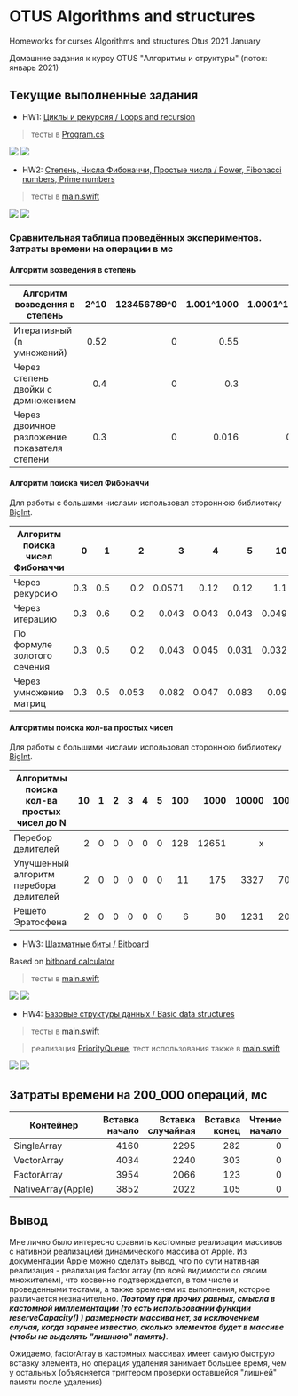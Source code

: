 # OTUS Algorithms and structures
Homeworks for curses Algorithms and structures Otus 2021 January

Домашние задания к курсу OTUS "Алгоритмы и структуры" (поток: январь 2021)

## Текущие выполненные задания

- HW1: [Циклы и рекурсия / Loops and recursion](https://github.com/c-villain/OTUS_algo/tree/main/HW1) 
> тесты в [Program.cs](https://github.com/c-villain/OTUS_algo/blob/main/HW1/OTUS_algo/HW1/Program.cs)
<p align="left">
    <img src="https://img.shields.io/badge/language-C%23-blue" /> 
    <img src="https://img.shields.io/badge/IDE-Visual%20Studio-blue" /> 
</p>

- HW2: [Степень, Числа Фибоначчи, Простые числа / Power, Fibonacci numbers, Prime numbers](https://github.com/c-villain/OTUS_algo/tree/main/HW2) 
> тесты в [main.swift](https://github.com/c-villain/OTUS_algo/blob/main/HW2/Otus_algo/main.swift)
<p align="left">
    <img src="https://img.shields.io/badge/language-Swift%205.0-blue" /> 
    <img src="https://img.shields.io/badge/IDE-Xcode-blue" /> 
</p>

### Cравнительная таблица проведённых экспериментов. Затраты времени на операции в мс

#### Алгоритм возведения в степень
Алгоритм возведения в степень|2^10|123456789^0|1.001^1000|1.0001^10000|1.00001^100000|1.000001^1000000|1.0000001^10000000|1.00000001^100000000|1.000000001^1000000000|1.0000000001^10000000000
---|---:|---:|---:|---:|---:|---:|---:|---:|---:|---:
Итеративный (n умножений)                      |0.52|0|0.55|5.66|52.6|615.2|5063|44605|x|x
Через степень двойки с домножением             |0.4|0|0.3|0.9|16|209.8|751.8|14240|x|x
Через двоичное разложение показателя степени   |0.3|0|0.016|0.013|0.015|0.015|0.018|0.015|0.019|0.022

#### Алгоритм поиска чисел Фибоначчи

Для работы с большими числами использовал стороннюю библиотеку [BigInt](https://github.com/attaswift/BigInt).

Алгоритм поиска чисел Фибоначчи|0|1|2|3|4|5|10|100|1000|10000|100000|1000000|10000000
---|---:|---:|---:|---:|---:|---:|---:|---:|---:|---:|---:|---:|---:
Через рекурсию             |0.3|0.5|0.2|0.0571|0.12|0.12|1.1|x|x|x|x|x|x
Через итерацию             |0.3|0.6|0.2|0.043|0.043|0.043|0.049|0.1|3|169|15417|x|x
По формуле золотого сечения|0.3|0.5|0.2|0.043|0.045|0.031|0.032|0.042|0.4|error in submodule [BigInt](https://github.com/attaswift/BigInt)|x|x|x
Через умножение матриц     |0.3|0.5|0.053|0.082|0.047|0.083|0.09|0.1|1|30|3289|x|x

#### Алгоритмы поиска кол-ва простых чисел

Для работы с большими числами использовал стороннюю библиотеку [BigInt](https://github.com/attaswift/BigInt).

Алгоритмы поиска кол-ва простых чисел до N|10|1|2|3|4|5|100|1000|10000|100000
---|---:|---:|---:|---:|---:|---:|---:|---:|---:|---:
Перебор делителей                            |2|0|0|0|0|0|128|12651|x|x
Улучшенный алгоритм перебора делителей       |2|0|0|0|0|0|11|175|3327|70326
Решето Эратосфена                            |2|0|0|0|0|0|6|80|1231|20938


- HW3: [Шахматные биты / Bitboard](https://github.com/c-villain/OTUS_algo/tree/main/HW3) 

Based on [bitboard calculator](https://gekomad.github.io/Cinnamon/BitboardCalculator/)

> тесты в [main.swift](https://github.com/c-villain/OTUS_algo/blob/main/HW3/Otus_algo/main.swift)
<p align="left">
    <img src="https://img.shields.io/badge/language-Swift%205.0-blue" /> 
    <img src="https://img.shields.io/badge/IDE-Xcode-blue" /> 
</p>

- HW4: [Базовые структуры данных / Basic data structures](https://github.com/c-villain/OTUS_algo/tree/main/HW4) 
> тесты в [main.swift](https://github.com/c-villain/OTUS_algo/blob/main/HW4/Otus_algo/main.swift)

> реализация [PriorityQueue](https://github.com/c-villain/OTUS_algo/blob/main/HW4/Otus_algo/HW4/PriorityQueue/PriorityQueue.swift), тест использования также в [main.swift](https://github.com/c-villain/OTUS_algo/blob/main/HW4/Otus_algo/main.swift)
<p align="left">
    <img src="https://img.shields.io/badge/language-Swift%205.0-blue" /> 
    <img src="https://img.shields.io/badge/IDE-Xcode-blue" /> 
</p>

## Затраты времени на 200_000 операций, мс

Контейнер|Вставка начало|Вставка случайная|Вставка конец|Чтение начало|Чтение случайное|Чтение конец|Удаление начало|Удаление случайное|Удаление конец 
---|---:|---:|---:|---:|---:|---:|---:|---:|---:
SingleArray       |4160|2295|282|0|0|0|3734|2085|124
VectorArray       |4034|2240|303|0|0|0|3793|2021|137
FactorArray       |3954|2066|123|0|0|0|3834|2081|133
NativeArray(Apple)|3852|2022|105|0|0|0|3790|1999|117

## Вывод 
Мне лично было интересно сравнить кастомные реализации массивов с нативной реализацией динамического массива от Apple. Из документации Apple можно сделать вывод, что по сути нативная реализация - реализация factor array (по всей видимости со своим множителем), что косвенно подтверждается, в том числе и проведенными тестами, а также временем их выполнения, которое различается незначительно. **_Поэтому при прочих равных, смысла в кастомной имплементации (то есть использовании функции reserveCapacity() ) размерности массива нет, за исключением случая, когда заранее известно, сколько элементов будет в массиве (чтобы не выделять "лишнюю" память)_**.

Ожидаемо, factorArray в кастомных массивах имеет самую быструю вставку элемента, но операция удаления занимает большее время, чем у остальных (объясняется триггером проверки оставшейся "лишней" памяти после удаления)
